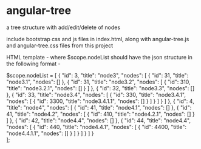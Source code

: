 # angular-tree
a tree structure with add/edit/delete of nodes

include bootstrap css and js files in index.html,
along with angular-tree.js and angular-tree.css files from this project

HTML template - <tree nodes="nodeList"></tree>
where $scope.nodeList should have the json structure in the following format - 

$scope.nodeList = [
  {
    "id": 3,
    "title": "node3",
    "nodes": [
      {
        "id": 31,
        "title": "node3.1",
        "nodes": []
      },
      {
        "id": 31,
        "title": "node3.2",
        "nodes": [
          {
            "id": 310,
            "title": "node3.2.1",
            "nodes": []
          }
        ]
      },
      {
        "id": 32,
        "title": "node3.3",
        "nodes": []
      },
      {
        "id": 33,
        "title": "node3.4",
        "nodes": [
          {
            "id": 330,
            "title": "node3.4.1",
            "nodes": [
              {
                "id": 3300,
                "title": "node3.4.1.1",
                "nodes": []
              }
            ]
          }
        ]
      }
    ]
  },
  {
    "id": 4,
    "title": "node4",
    "nodes": [
      {
        "id": 41,
        "title": "node4.1",
        "nodes": []
      },
      {
        "id": 41,
        "title": "node4.2",
        "nodes": [
          {
            "id": 410,
            "title": "node4.2.1",
            "nodes": []
          }
        ]
      },
      {
        "id": 42,
        "title": "node4.4",
        "nodes": []
      },
      {
        "id": 44,
        "title": "node4.4",
        "nodes": [
          {
            "id": 440,
            "title": "node4.4.1",
            "nodes": [
              {
                "id": 4400,
                "title": "node4.4.1.1",
                "nodes": []
              }
            ]
          }
        ]
      }
    ]
  }    
];
